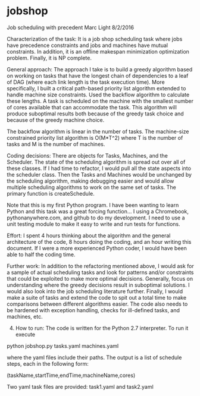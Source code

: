 # jobshop
Job scheduling with precedent
Marc Light
8/2/2016

Characterization of the task: It is a job shop scheduling task where jobs have precedence constraints and jobs and machines have mutual constraints.  In addition, it is an offline makespan minimization optimization problem.  Finally, it is NP complete.

General approach: The approach I take is to build a greedy algorithm based on working on tasks that have the longest chain of dependencies to a leaf of DAG (where each link length is the task execution time).  More specifically, I built a critical path-based priority list algorithm extended to handle machine size constraints.  Used the backflow algorithm to calculate these lengths.  A task is scheduled on the machine with the smallest number of cores available that can accommodate the task.  This algorithm will produce suboptimal results both because of the greedy task choice and because of the greedy machine choice.

The backflow algorithm is linear in the number of tasks.  The machine-size constrained priority list algorithm is O(M*T^2) where T is the number of tasks and M is the number of machines.

Coding decisions: There are objects for Tasks, Machines, and the Scheduler.  The state of the scheduling algorithm is spread out over all of these classes.  If I had time to refactor, I would pull all the state aspects into the scheduler class.  Then the Tasks and Machines would be unchanged by the scheduling algorithm, making debugging easier and would allow multiple scheduling algorithms to work on the same set of tasks. The primary function is createSchedule.

Note that this is my first Python program.  I have been wanting to learn Python and this task was a great forcing function...  I using a Chromebook, pythonanywhere.com, and github to do my development.  I need to use a unit testing module to make it easy to write and run tests for functions.

Effort: I spent 4 hours thinking about the algorithm and the general architecture of the code, 8 hours doing the coding, and an hour writing this document.  If I were a more experienced Python coder, I would have been able to half the coding time.

Further work: In addition to the refactoring mentioned above, I would ask for a sample of actual scheduling tasks and look for patterns and/or constraints that could be exploited to make more optimal decisions.  Generally, focus on understanding where the greedy decisions result in suboptimal solutions.  I would also look into the job scheduling literature further.  Finally, I would make a suite of tasks and extend the code to spit out a total time to make comparisons between different algorithms easier.  The code also needs to be hardened with exception handling, checks for ill-defined tasks, and machines, etc.

4. How to run: The code is written for the Python 2.7 interpreter.  To run it execute

python jobshop.py tasks.yaml machines.yaml

where the yaml files include their paths.  The output is a list of schedule steps, each in the following form:

(taskName,startTime,endTime,machineName,cores)

Two yaml task files are provided: task1.yaml and task2.yaml

